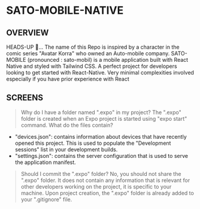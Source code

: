 # SATO-MOBILE-NATIVE
## OVERVIEW
HEADS-UP 👋... The name of this Repo is inspired by a character in the comic series "Avatar Korra" who owned an Auto-mobile company.
SATO-MOBILE (pronounced : sato-mobil) is a mobile application built with React Native and styled with Tailwind CSS. A perfect project for developers looking to get started with React-Native. Very minimal complexities involved especially if you have prior experience with React

## SCREENS



> Why do I have a folder named ".expo" in my project?
The ".expo" folder is created when an Expo project is started using "expo start" command.
> What do the files contain?
- "devices.json": contains information about devices that have recently opened this project. This is used to populate the "Development sessions" list in your development builds.
- "settings.json": contains the server configuration that is used to serve the application manifest.
> Should I commit the ".expo" folder?
No, you should not share the ".expo" folder. It does not contain any information that is relevant for other developers working on the project, it is specific to your machine.
Upon project creation, the ".expo" folder is already added to your ".gitignore" file.
